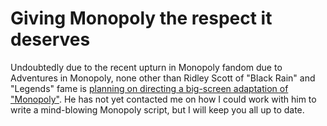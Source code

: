 # Giving Monopoly the respect it deserves

Undoubtedly due to the recent upturn in Monopoly fandom due to Adventures in Monopoly, none other than Ridley Scott of "Black Rain" and "Legends" fame is [planning on directing a big-screen adaptation of "Monopoly"](http://www.tor.com/index.php?option=com_content&view=blog&id=13479). He has not yet contacted me on how I could work with him to write a mind-blowing Monopoly script, but I will keep you all up to date.

